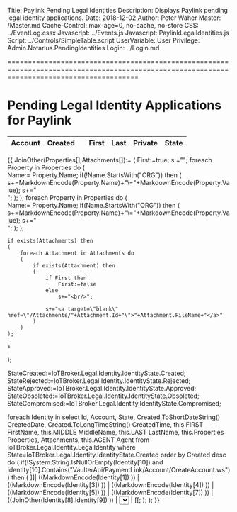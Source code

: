 ﻿Title: Paylink Pending Legal Identities
Description: Displays Paylink pending legal identity applications.
Date: 2018-12-02
Author: Peter Waher
Master: /Master.md
Cache-Control: max-age=0, no-cache, no-store
CSS: ../EventLog.cssx
Javascript: ../Events.js
Javascript: PaylinkLegalIdentities.js
Script: ../Controls/SimpleTable.script
UserVariable: User
Privilege: Admin.Notarius.PendingIdentities
Login: ../Login.md

============================================================================================================================================

Pending Legal Identity Applications for Paylink
========================================

| Account | Created | 	 | First | Last |  Private | State |
|:--------|:----|:------|:------|:-------|:----|:------- |
{{
JoinOther(Properties[],Attachments[]):=
(
	First:=true;
	s:="";
	foreach Property in Properties do
	(	
		Name:= Property.Name;
		if(!Name.StartsWith("ORG")) then 
		(
			s+=MarkdownEncode(Property.Name)+"\\="+MarkdownEncode(Property.Value);
 			s+="</br>";	
		);
	);
	foreach Property in Properties do
	(	
		Name:= Property.Name;
		if(Name.StartsWith("ORG")) then 
		(
			s+=MarkdownEncode(Property.Name)+"\\="+MarkdownEncode(Property.Value);
 			s+="</br>";	
		);
	);

	if exists(Attachments) then
	(
		foreach Attachment in Attachments do
		(
			if exists(Attachment) then
			(
				if First then
					First:=false
				else
					s+="<br/>";
			
				s+="<a target=\"blank\" href=\"/Attachments/"+Attachment.Id+"\">"+Attachment.FileName+"</a>"
			)
		)
	);

	s
);

StateCreated:=IoTBroker.Legal.Identity.IdentityState.Created;
StateRejected:=IoTBroker.Legal.Identity.IdentityState.Rejected;
StateApproved:=IoTBroker.Legal.Identity.IdentityState.Approved;
StateObsoleted:=IoTBroker.Legal.Identity.IdentityState.Obsoleted;
StateCompromised:=IoTBroker.Legal.Identity.IdentityState.Compromised;

foreach Identity in 
select
	Id,
	Account, 
	State,
	Created.ToShortDateString() CreatedDate, 
	Created.ToLongTimeString() CreatedTime,
	this.FIRST FirstName,
	this.MIDDLE MiddleName,
	this.LAST LastName,
	this.Properties Properties,
	Attachments,
	this.AGENT Agent
from 
	IoTBroker.Legal.Identity.LegalIdentity
where
	State=IoTBroker.Legal.Identity.IdentityState.Created
order by
	Created desc
do
(
 if(!System.String.IsNullOrEmpty(Identity[10]) and Identity[10].Contains("VaulterApi/PaymentLink/Account/CreateAccount.ws")) then
(
	]]| ((MarkdownEncode(Identity[1]) )) | ((MarkdownEncode(Identity[3]) )) | ((MarkdownEncode(Identity[4]) )) | ((MarkdownEncode(Identity[5]) )) | ((MarkdownEncode(Identity[7]) )) | ((JoinOther(Identity[8],Identity[9]) )) | <select data-id="((Identity[0]))" data-prev="((State:=Identity[2]))" onchange="StateChanged(this)"><option value="Created"((State=StateCreated?" selected":""))>Created</option><option value="Rejected"((State=StateRejected?" selected":""))>Rejected</option><option value="Approved"((State=StateApproved?" selected":""))>Approved</option><option value="Obsoleted"((State=StateObsoleted?" selected":""))>Obsoleted</option><option value="Compromised"((State=StateCompromised?" selected":""))>Compromised</option></select> |
[[;
);
);
}}